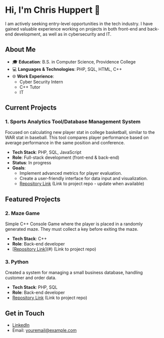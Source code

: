 # Hi, I'm Chris Huppert 👋

I am actively seeking entry-level opportunities in the tech industry. I have gained valuable experience working on projects in both front-end and back-end development, as well as in cybersecurity and IT.

## About Me
- 🎓 **Education**: B.S. in Computer Science, Providence College
- 💻 **Languages & Technologies**: PHP, SQL, HTML, C++
- 🌐 **Work Experience**:
  - Cyber Security Intern
  - C++ Tutor
  - IT

## Current Projects
### 1. **Sports Analytics Tool/Database Management System**
   Focused on calculating new player stat in college basketball, similar to the WAR stat in baseball. This tool compares player performance based on average performance in the same position and conference.
   - **Tech Stack**: PHP, SQL, JavaScript
   - **Role**: Full-stack development (front-end & back-end)
   - **Status**: In progress
   - **Goals**: 
     - Implement advanced metrics for player evaluation.
     - Create a user-friendly interface for data input and visualization.
     - [Repository Link](#) (Link to project repo - update when available)

## Featured Projects
### 2. **Maze Game**
   Simple C++ Console Game where the player is placed in a randomly generated maze. They must collect a key before exiting the maze.
   - **Tech Stack**: C++
   - **Role**: Back-end developer
   - [[Repository Link](https://github.com/Chuppert/Maze-Game)](#) (Link to project repo)

### 3. **Python**
   Created a system for managing a small business database, handling customer and order data.
   - **Tech Stack**: PHP, SQL
   - **Role**: Back-end developer
   - [Repository Link](#) (Link to project repo)

## Get in Touch
- [LinkedIn](https://www.linkedin.com/in/yourprofile)
- Email: youremail@example.com
